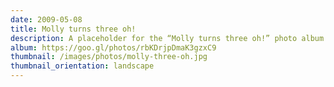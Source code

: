 ```yaml
---
date: 2009-05-08
title: Molly turns three oh!
description: A placeholder for the “Molly turns three oh!” photo album
album: https://goo.gl/photos/rbKDrjpDmaK3gzxC9
thumbnail: /images/photos/molly-three-oh.jpg
thumbnail_orientation: landscape
---
```

